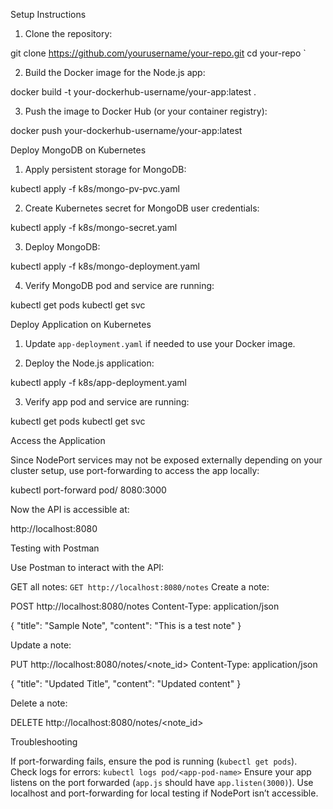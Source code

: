  Setup Instructions

1. Clone the repository:


git clone https://github.com/yourusername/your-repo.git
cd your-repo
`

2. Build the Docker image for the Node.js app:


docker build -t your-dockerhub-username/your-app:latest .


3. Push the image to Docker Hub (or your container registry):


docker push your-dockerhub-username/your-app:latest




 Deploy MongoDB on Kubernetes

1. Apply persistent storage for MongoDB:


kubectl apply -f k8s/mongo-pv-pvc.yaml


2. Create Kubernetes secret for MongoDB user credentials:


kubectl apply -f k8s/mongo-secret.yaml


3. Deploy MongoDB:


kubectl apply -f k8s/mongo-deployment.yaml


4. Verify MongoDB pod and service are running:


kubectl get pods
kubectl get svc




 Deploy Application on Kubernetes

1. Update `app-deployment.yaml` if needed to use your Docker image.

2. Deploy the Node.js application:


kubectl apply -f k8s/app-deployment.yaml


3. Verify app pod and service are running:


kubectl get pods
kubectl get svc




 Access the Application

Since NodePort services may not be exposed externally depending on your cluster setup, use port-forwarding to access the app locally:


kubectl port-forward pod/<app-pod-name> 8080:3000


Now the API is accessible at:


http://localhost:8080




 Testing with Postman

Use Postman to interact with the API:

 GET all notes: `GET http://localhost:8080/notes`
 Create a note:


POST http://localhost:8080/notes
Content-Type: application/json

{
  "title": "Sample Note",
  "content": "This is a test note"
}


 Update a note:


PUT http://localhost:8080/notes/<note_id>
Content-Type: application/json

{
  "title": "Updated Title",
  "content": "Updated content"
}


 Delete a note:


DELETE http://localhost:8080/notes/<note_id>




 Troubleshooting

 If port-forwarding fails, ensure the pod is running (`kubectl get pods`).
 Check logs for errors: `kubectl logs pod/<app-pod-name>`
 Ensure your app listens on the port forwarded (`app.js` should have `app.listen(3000)`).
 Use localhost and port-forwarding for local testing if NodePort isn’t accessible.

